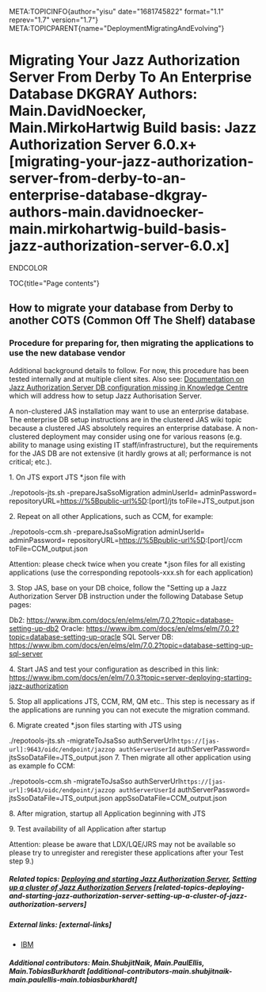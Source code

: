 META:TOPICINFO{author="yisu" date="1681745822" format="1.1" reprev="1.7"
version="1.7"} META:TOPICPARENT{name="DeploymentMigratingAndEvolving"}

# Migrating Your Jazz Authorization Server From Derby To An Enterprise Database DKGRAY Authors: Main.DavidNoecker, Main.MirkoHartwig Build basis: Jazz Authorization Server 6.0.x+ [migrating-your-jazz-authorization-server-from-derby-to-an-enterprise-database-dkgray-authors-main.davidnoecker-main.mirkohartwig-build-basis-jazz-authorization-server-6.0.x]

ENDCOLOR

TOC{title="Page contents"}

## How to migrate your database from Derby to another COTS (Common Off The Shelf) database

### Procedure for preparing for, then migrating the applications to use the new database vendor

Additional background details to follow. For now, this procedure has
been tested internally and at multiple client sites. Also see:
[Documentation on Jazz Authorization Server DB configuration missing in
Knowledge
Centre](https://jazz.net/jazz/resource/itemName/com.ibm.team.workitem.WorkItem/463705)
which will address how to setup Jazz Authorisation Server.

A non-clustered JAS installation may want to use an enterprise database.
The enterprise DB setup instructions are in the clustered JAS wiki topic
because a clustered JAS absolutely requires an enterprise database. A
non-clustered deployment may consider using one for various reasons
(e.g. ability to manage using existing IT staff/infrastructure), but the
requirements for the JAS DB are not extensive (it hardly grows at all;
performance is not critical; etc.).

1\. On JTS export JTS \*.json file with

./repotools-jts.sh -prepareJsaSsoMigration adminUserId= adminPassword=
repositoryURL=<https://%5Bpublic-url%5D>:\[port\]/jts
toFile=JTS_output.json

2\. Repeat on all other Applications, such as CCM, for example:

./repotools-ccm.sh -prepareJsaSsoMigration adminUserId= adminPassword=
repositoryURL=<https://%5Bpublic-url%5D>:\[port\]/ccm
toFile=CCM_output.json

Attention: please check twice when you create \*.json files for all
existing applications (use the corresponding repotools-xxx.sh for each
application)

3\. Stop JAS, base on your DB choice, follow the "Setting up a Jazz
Authorization Server DB instruction under the following Database Setup
pages:

Db2:
<https://www.ibm.com/docs/en/elms/elm/7.0.2?topic=database-setting-up-db2>
Oracle:
<https://www.ibm.com/docs/en/elms/elm/7.0.2?topic=database-setting-up-oracle>
SQL Server DB:
<https://www.ibm.com/docs/en/elms/elm/7.0.2?topic=database-setting-up-sql-server>

4\. Start JAS and test your configuration as described in this link:
<https://www.ibm.com/docs/en/elm/7.0.3?topic=server-deploying-starting-jazz-authorization>

5\. Stop all applications JTS, CCM, RM, QM etc.. This step is necessary
as if the applications are running you can not execute the migration
command.

6\. Migrate created \*.json files starting with JTS using

./repotools-jts.sh -migrateToJsaSso
authServerUrl`https://[jas-url]:9643/oidc/endpoint/jazzop authServerUserId`
authServerPassword= jtsSsoDataFile=JTS_output.json 7. Then migrate all
other application using as example fo CCM:

./repotools-ccm.sh -migrateToJsaSso
authServerUrl`https://[jas-url]:9643/oidc/endpoint/jazzop authServerUserId`
authServerPassword= jtsSsoDataFile=JTS_output.json
appSsoDataFile=CCM_output.json

8\. After migration, startup all Application beginning with JTS

9\. Test availability of all Application after startup

Attention: please be aware that LDX/LQE/JRS may not be available so
please try to unregister and reregister these applications after your
Test step 9.)

##### Related topics: [Deploying and starting Jazz Authorization Server](https://jazz.net/help-dev/clm/index.jsp?re=1&topic=/com.ibm.jazz.install.doc/topics/c_jsasso_jas_deploy_start.html&scope=null), [Setting up a cluster of Jazz Authorization Servers](PerformanceClusteredJAS) [related-topics-deploying-and-starting-jazz-authorization-server-setting-up-a-cluster-of-jazz-authorization-servers]

##### External links: [external-links]

-   [IBM](https://www.ibm.com)

##### Additional contributors: Main.ShubjitNaik, Main.PaulEllis, Main.TobiasBurkhardt [additional-contributors-main.shubjitnaik-main.paulellis-main.tobiasburkhardt]
